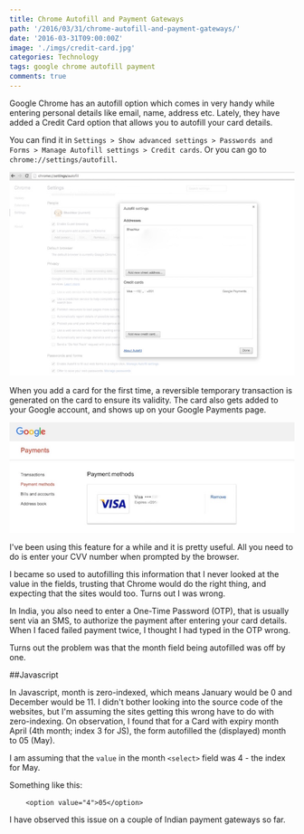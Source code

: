 ```yaml
---
title: Chrome Autofill and Payment Gateways
path: '/2016/03/31/chrome-autofill-and-payment-gateways/'
date: '2016-03-31T09:00:00Z'
image: './imgs/credit-card.jpg'
categories: Technology
tags: google chrome autofill payment
comments: true
---
```


Google Chrome has an autofill option which comes in very handy while entering personal details like email, name, address etc.<span class="more"></span> Lately, they have added a Credit Card option that allows you to autofill your card details.

You can find it in `Settings > Show advanced settings > Passwords and Forms > Manage Autofill settings > Credit cards`. Or you can go to `chrome://settings/autofill`.

![](./imgs/card-autofill.jpg)

When you add a card for the first time, a reversible temporary transaction is generated on the card to ensure its validity. The card also gets added to your Google account, and shows up on your Google Payments page.

![](./imgs/card-wallet.jpg)

I've been using this feature for a while and it is pretty useful. All you need to do is enter your CVV number when prompted by the browser.

I became so used to autofilling this information that I never looked at the value in the fields, trusting that Chrome would do the right thing, and expecting that the sites would too. Turns out I was wrong.

In India, you also need to enter a One-Time Password (OTP), that is usually sent via an SMS, to authorize the payment after entering your card details. When I faced failed payment twice, I thought I had typed in the OTP wrong.

Turns out the problem was that the month field being autofilled was off by one.

##Javascript

In Javascript, month is zero-indexed, which means January would be 0 and December would be 11. I didn't bother looking into the source code of the websites, but I'm assuming the sites getting this wrong have to do with zero-indexing. On observation, I found that for a Card with expiry month April (4th month; index 3 for JS), the form autofilled the (displayed) month to 05 (May).

I am assuming that the `value` in the month `<select>` field was 4 - the index for May.

Something like this:

```
	<option value="4">05</option>
```

I have observed this issue on a couple of Indian payment gateways so far.
